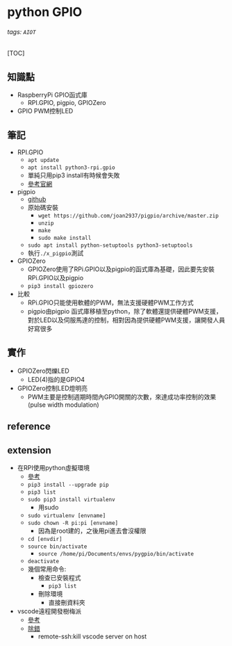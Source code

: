 # python GPIO
###### tags: `AIOT`
[TOC]
## 知識點
- RaspberryPi GPIO函式庫
    - RPI.GPIO, pigpio, GPIOZero
- GPIO PWM控制LED
## 筆記
- RPI.GPIO
    - `apt update`
    - `apt install python3-rpi.gpio`
    - 單純只用pip3 install有時候會失敗
    - [參考官網](https://sourceforge.net/p/raspberry-gpio-python/wiki/install/)
- pigpio
    - [github](https://github.com/joan2937/pigpio)
    - 原始碼安裝
        - `wget https://github.com/joan2937/pigpio/archive/master.zip`
        - `unzip`
        - `make`
        - `sudo make install`
    - `sudo apt install python-setuptools python3-setuptools`
    - 執行`./x_pigpio`測試
- GPIOZero
    - GPIOZero使用了RPi.GPIO以及pigpio的函式庫為基礎，因此要先安裝RPi.GPIO以及pigpio
    - `pip3 install gpiozero`
- 比較
    - RPi.GPIO只能使用軟體的PWM，無法支援硬體PWM工作方式
    - pigpio由pigpio 函式庫移植至python，除了軟體還提供硬體PWM支援，對於LED以及伺服馬達的控制，相對因為提供硬體PWM支援，讓開發人員好寫很多
## 實作
- GPIOZero閃爍LED
    - LED(4)指的是GPIO4
- GPIOZero控制LED燈明亮
    - PWM主要是控制週期時間內GPIO開關的次數，來達成功率控制的效果(pulse width modulation)
## reference
## extension
- 在RPI使用python虛擬環境
    - [參考](https://dsalearning.github.io/aiot/raspberry-pip3-create-env/)
    - `pip3 install --upgrade pip`
    - `pip3 list`
    - `sudo pip3 install virtualenv`
        - 用sudo
    - `sudo virtualenv [envname]`
    - `sudo chown -R pi:pi [envname]`
        - 因為是root建的，之後用pi進去會沒權限
    - `cd [envdir]`
    - `source bin/activate`
        - `source /home/pi/Documents/envs/pygpio/bin/activate`
    - `deactivate`
    - 幾個常用命令:
        - 檢查已安裝程式
            - `pip3 list`
        - 刪除環境
            - 直接刪資料夾
- vscode遠程開發樹梅派
    - [參考](https://www.w3xue.com/exp/article/20204/82577.html)
    - [除錯](https://github.com/microsoft/vscode-remote-release/issues/2805)
        - remote-ssh:kill vscode server on host